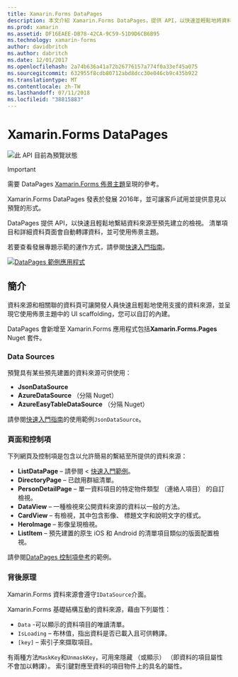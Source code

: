 ```yaml
---
title: Xamarin.Forms DataPages
description: 本文介紹 Xamarin.Forms DataPages，提供 API，以快速並輕鬆地將資料來源繫結至預先建立的檢視。
ms.prod: xamarin
ms.assetid: DF16EAEE-DB78-42CA-9C59-51D9D6CB6B95
ms.technology: xamarin-forms
author: davidbritch
ms.author: dabritch
ms.date: 12/01/2017
ms.openlocfilehash: 2a74b636a41a72b26776157a774f0a33ef45a075
ms.sourcegitcommit: 632955f8cdb80712abd8dcc30e046cb9c435b922
ms.translationtype: MT
ms.contentlocale: zh-TW
ms.lasthandoff: 07/11/2018
ms.locfileid: "38815883"
---
```

# <a name="xamarinforms-datapages"></a>Xamarin.Forms DataPages

![](~/media/shared/preview.png "此 API 目前為預覽狀態")

> [!IMPORTANT]
> 需要 DataPages [Xamarin.Forms 佈景主題](~/xamarin-forms/user-interface/themes/index.md)呈現的參考。

Xamarin.Forms DataPages 發表於發展 2016年，並可讓客戶試用並提供意見以預覽的形式。

DataPages 提供 API，以快速且輕鬆地繫結資料來源至預先建立的檢視。 清單項目和詳細資料頁面會自動轉譯資料，並可使用佈景主題。

若要查看發展專題示範的運作方式，請參閱[快速入門指南](get-started.md)。

[![](images/demo-sml.png "DataPages 範例應用程式")](images/demo.png#lightbox "DataPages 範例應用程式")

## <a name="introduction"></a>簡介

資料來源和相關聯的資料頁可讓開發人員快速且輕鬆地使用支援的資料來源，並呈現它使用佈景主題中的 UI scaffolding，您可以自訂的內建。

DataPages 會新增至 Xamarin.Forms 應用程式包括**Xamarin.Forms.Pages** Nuget 套件。

### <a name="data-sources"></a>Data Sources

預覽具有某些預先建置的資料來源可供使用：

* **JsonDataSource**
* **AzureDataSource** （分隔 Nuget）
* **AzureEasyTableDataSource** （分隔 Nuget）

請參閱[快速入門指南](get-started.md)的使用範例`JsonDataSource`。


### <a name="pages--controls"></a>頁面和控制項

下列網頁及控制項是包含以允許簡易的繫結至所提供的資料來源：

* **ListDataPage** – 請參閱 <<c2> [ 快速入門範例](get-started.md)。
* **DirectoryPage** – 已啟用群組清單。
* **PersonDetailPage** – 單一資料項目的特定物件類型 （連絡人項目） 的自訂檢視。
* **DataView** – 一種檢視來公開資料來源的資料以一般的方法。
* **CardView** – 有檢視，其中包含影像、 標題文字和說明文字的樣式。
* **HeroImage** – 影像呈現檢視。
* **ListItem** – 預先建置的原生 iOS 和 Android 的清單項目類似的版面配置檢視。

請參閱[DataPages 控制項參考](controls.md)的範例。



### <a name="under-the-hood"></a>背後原理

Xamarin.Forms 資料來源會遵守`IDataSource`介面。

Xamarin.Forms 基礎結構互動的資料來源，藉由下列屬性：

* `Data` -可以顯示的資料項目的唯讀清單。
* `IsLoading` – 布林值，指出資料是否已載入且可供轉譯。
* `[key]` – 索引子來擷取項目。

有兩種方法`MaskKey`和`UnmaskKey`，可用來隱藏 （或顯示） （即資料的項目屬性 不會加以轉譯）。
索引鍵對應至資料的項目物件上的具名的屬性。
